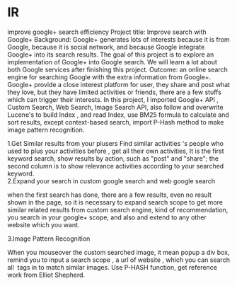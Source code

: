 IR
==

improve google+ search efficiency
Project title: Improve search with Google+ 
Background: Google+ generates lots of interests because it is from Google, because it is social network, and because Google integrate Google+ into its search results. The goal of this project is to explore an implementation of Google+ into Google search. We will learn a lot about both Google services after finishing this project. 
Outcome: an online search engine for searching Google with the extra information from Google+.
Google+  provide a close interest  platform for user, they share  and post what they love, but  they have limited activities or friends, there are a few stuffs which can trigger their interests.
In this project, I imported  Google+ API , Custom Search, Web Search, Image Search API, also follow  and overwrite Lucene's to build Index , and read Index,  use BM25 formula to calculate and sort  results, except context-based search, import  P-Hash method to make image pattern recognition.

1.Get Similar results from your plusers
Find similar activities 's people who used to plus your activities before , get all their own  activities, It is the first keyword search, show results by action, such as "post" and  "share"; the second column is to show relevance activities according to your searched keyword.   
2.Expand your search in custom google search and web google search

when the first search has done,  there are a few results, even no result shown in the page, so it is necessary to expand search scope to get more  similar related results from custom search engine, kind of recommendation, you  search in your google+ scope, and also and extend to any other website which you want. 

3.Image Pattern Recognition

When you mouseover the custom searched image, it mean popup a div box,  remind you to input a search scope , a url of website , which you can search all <img> tags in to match similar images.
Use P-HASH function, get reference work from Elliot Shepherd.
